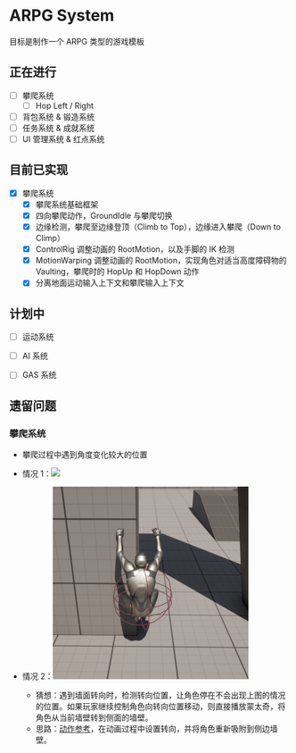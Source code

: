 # ARPG System

目标是制作一个 ARPG 类型的游戏模板

## 正在进行

- [ ] 攀爬系统
  - [ ] Hop Left / Right
- [ ] 背包系统 & 锻造系统
- [ ] 任务系统 & 成就系统
- [ ] UI 管理系统 & 红点系统

## 目前已实现

- [x] 攀爬系统
  - [x] 攀爬系统基础框架
  - [x] 四向攀爬动作，GroundIdle 与攀爬切换
  - [x] 边缘检测，攀爬至边缘登顶（Climb to Top），边缘进入攀爬（Down to Climp）
  - [x] ControlRig 调整动画的 RootMotion，以及手脚的 IK 检测
  - [x] MotionWarping 调整动画的 RootMotion，实现角色对适当高度障碍物的 Vaulting，攀爬时的 HopUp 和 HopDown 动作
  - [x] 分离地面运动输入上下文和攀爬输入上下文

## 计划中

- [ ] 运动系统
- [ ] AI 系统
- [ ] GAS 系统


## 遗留问题

### 攀爬系统

- 攀爬过程中遇到角度变化较大的位置

- 情况 1：![](./Assets/ClimbingSystem/Problems/01_Climbing_Hand_SnapToWall.gif)
- 情况 2：![](./Assets/ClimbingSystem/Problems/2_Climbing_FullBody_VerticalSurfaceChange.png)
  - 猜想：遇到墙面转向时，检测转向位置，让角色停在不会出现上图的情况的位置。如果玩家继续控制角色向转向位置移动，则直接播放蒙太奇，将角色从当前墙壁转到侧面的墙壁。
  - 思路：[动作参考](https://www.mixamo.com/#/?page=1&query=free+hang)，在动画过程中设置转向，并将角色重新吸附到侧边墙壁。



